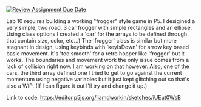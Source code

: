 [![Review Assignment Due Date](https://classroom.github.com/assets/deadline-readme-button-24ddc0f5d75046c5622901739e7c5dd533143b0c8e959d652212380cedb1ea36.svg)](https://classroom.github.com/a/JDpeH8ak)

Lab 10 requires building a working "frogger" style game in P5. I desigined a very simple, two road, 3 car frogger with simple rectangles and an ellipse. Using class options I created a 'car' for the arrays to be defined through that contain size, color, etc...) The 'frogger' class is similar but more stagnant in design, using keybinds with 'keyIsDown' for arrow key based basic movement. It's 'too smooth' for a retro hopper like 'frogger' but it works. The boundaries and movement work the only issue comes from a lack of collision right now. I am working on that however. Also, one of the cars, the third array defined one I tried to get to go against the current momentum using negative variables but it just kept glitching out so that's also a WIP. (If I can figure it out I'll try and change it up.) 

Link to code: https://editor.p5js.org/liamdworkin/sketches/iUEut0WsB
